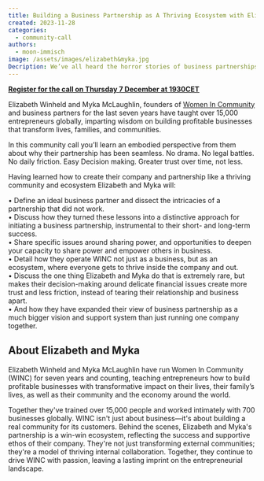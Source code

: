 ```yaml
---
title: Building a Business Partnership as A Thriving Ecosystem with Elizabeth Winheld and Myka McLaughlin
created: 2023-11-28
categories:
  - community-call
authors:
  - moon-immisch
image: /assets/images/elizabeth&myka.jpg
Decription: We’ve all heard the horror stories of business partnerships gone wrong, but Elizabeth and Myka have learned how to create their company and partnership like a thriving community and ecosystem.
---
```

**[Register for the call on Thursday 7 December at 1930CET](**[https://us02web.zoom.us/meeting/register/tZcpcu-oqTkiGNIO3Xs7xcUQqMQ48hqhHQ9M](https://us02web.zoom.us/meeting/register/tZcpcu-oqTkiGNIO3Xs7xcUQqMQ48hqhHQ9M)**)**

Elizabeth Winheld and Myka McLaughlin, founders of [Women In Community](https://womenincommunity.com/) and business partners for the last seven years have taught over 15,000 entrepreneurs globally, imparting wisdom on building profitable businesses that transform lives, families, and communities.

In this community call you’ll learn an embodied perspective from them about why their partnership has been seamless. No drama. No legal battles. No daily friction. Easy Decision making. Greater trust over time, not less.  

Having learned how to create their company and partnership like a thriving community and ecosystem Elizabeth and Myka will:

• Define an ideal business partner and dissect the intricacies of a partnership that did not work.</br>
• Discuss how they turned these lessons into a distinctive approach for initiating a business partnership, instrumental to their short- and long-term success.</br>
• Share specific issues around sharing power, and opportunities to deepen your capacity to share power and empower others in business.</br>
• Detail how they operate WINC not just as a business, but as an ecosystem, where everyone gets to thrive inside the company and out.</br>
• Discuss the one thing Elizabeth and Myka do that is extremely rare, but makes their decision-making around delicate financial issues create more trust and less friction, instead of tearing their relationship and business apart.</br> 
• And how they have expanded their view of business partnership as a much bigger vision and support system than just running one company together.</br>

## About Elizabeth and Myka
Elizabeth Winheld and Myka McLaughlin have run Women In Community (WINC) for seven years and counting, teaching entrepreneurs how to build profitable businesses with transformative impact on their lives, their family’s lives, as well as their community and the economy around the world. 

Together they've trained over 15,000 people and worked intimately with 700 businesses globally. WINC isn't just about business—it's about building a real community for its customers. Behind the scenes, Elizabeth and Myka's partnership is a win-win ecosystem, reflecting the success and supportive ethos of their company. They're not just transforming external communities; they're a model of thriving internal collaboration. Together, they continue to drive WINC with passion, leaving a lasting imprint on the entrepreneurial landscape.
